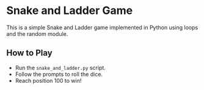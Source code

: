 # Snake and Ladder Game
This is a simple Snake and Ladder game implemented in Python using loops and the random module.

## How to Play
- Run the `snake_and_ladder.py` script.
- Follow the prompts to roll the dice.
- Reach position 100 to win!
